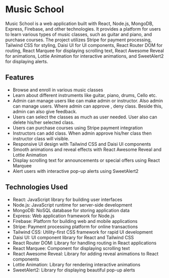 # Music School

Music School is a web application built with React, Node.js, MongoDB, Express, Firebase, and other technologies. It provides a platform for users to learn various types of music classes, such as guitar and piano, and purchase courses. The project utilizes Stripe for payment processing, Tailwind CSS for styling, Daisi UI for UI components, React Router DOM for routing, React Marquee for displaying scrolling text, React Awesome Reveal for animations, Lottie Animation for interactive animations, and SweetAlert2 for displaying alerts.

## Features

- Browse and enroll in various music classes
- Learn about different instruments like guitar, piano, drums, Cello etc.
- Admin can manage users like can make admin or instructor. Also admin can manage users. Where admin can approve , deny class. Beside this, admin can also give feedback.
- Users can select the classes as much as user needed. User also can delete his/her selected class.
- Users can purchase courses using Stripe payment integration
- Instructors can add class. When admin approve his/her class then instructor class will visible.
- Responsive UI design with Tailwind CSS and Daisi UI components
- Smooth animations and reveal effects with React Awesome Reveal and Lottie Animation
- Display scrolling text for announcements or special offers using React Marquee
- Alert users with interactive pop-up alerts using SweetAlert2

## Technologies Used

- React: JavaScript library for building user interfaces
- Node.js: JavaScript runtime for server-side development
- MongoDB: NoSQL database for storing application data
- Express: Web application framework for Node.js
- Firebase: Platform for building web and mobile applications
- Stripe: Payment processing platform for online transactions
- Tailwind CSS: Utility-first CSS framework for rapid UI development
- Daisi UI: UI component library for React and Tailwind CSS
- React Router DOM: Library for handling routing in React applications
- React Marquee: Component for displaying scrolling text
- React Awesome Reveal: Library for adding reveal animations to React components
- Lottie Animation: Library for rendering interactive animations
- SweetAlert2: Library for displaying beautiful pop-up alerts